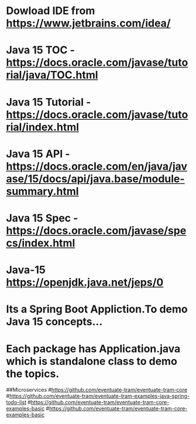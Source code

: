 # Dowload IDE from https://www.jetbrains.com/idea/
# Java 15 TOC - https://docs.oracle.com/javase/tutorial/java/TOC.html
# Java 15 Tutorial - https://docs.oracle.com/javase/tutorial/index.html
# Java 15 API - https://docs.oracle.com/en/java/javase/15/docs/api/java.base/module-summary.html
# Java 15 Spec - https://docs.oracle.com/javase/specs/index.html
# Java-15 https://openjdk.java.net/jeps/0
# Its a Spring Boot Appliction.To demo Java 15 concepts... 
# Each package has Application.java which is standalone class to demo the topics.


##Microservices
#https://github.com/eventuate-tram/eventuate-tram-core
#https://github.com/eventuate-tram/eventuate-tram-examples-java-spring-todo-list
#https://github.com/eventuate-tram/eventuate-tram-core-examples-basic
#https://github.com/eventuate-tram/eventuate-tram-core-examples-basic
